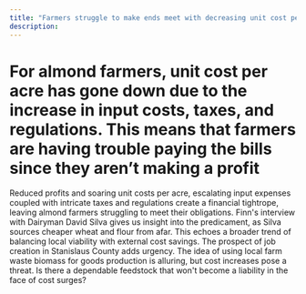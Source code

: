```yaml
---
title: "Farmers struggle to make ends meet with decreasing unit cost per acre"
description: ‎
---
```


# For almond farmers, unit cost per acre has gone down due to the increase in input costs, taxes, and regulations. This means that farmers are having trouble paying the bills since they aren’t making a profit 

Reduced profits and soaring unit costs per acre, escalating input expenses coupled with intricate taxes and regulations create a financial tightrope, leaving almond farmers struggling to meet their obligations. Finn's interview with Dairyman David Silva gives us insight into the predicament, as Silva sources cheaper wheat and flour from afar. This echoes a broader trend of balancing local viability with external cost savings. The prospect of job creation in Stanislaus County adds urgency. The idea of using local farm waste biomass for goods production is alluring, but cost increases pose a threat. Is there a dependable feedstock that won't become a liability in the face of cost surges? 
